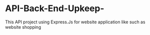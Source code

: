 # API-Back-End-Upkeep-
This API project using Express.Js for website application like such as website shopping
